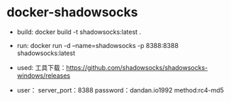 # docker-shadowsocks
* build:
  docker build -t shadowsocks:latest .
* run:
  docker run -d –name=shadowsocks -p 8388:8388 shadowsocks:latest
* used:
  工具下载：https://github.com/shadowsocks/shadowsocks-windows/releases

* user：
  server_port：8388
  password：dandan.io1992
  method:rc4-md5
